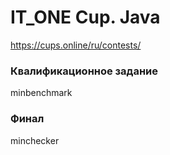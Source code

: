 # IT_ONE Cup. Java
https://cups.online/ru/contests/

### Квалификационное задание
minbenchmark

### Финал
minchecker
